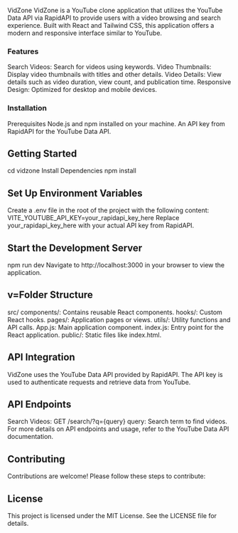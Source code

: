 VidZone
VidZone is a YouTube clone application that utilizes the YouTube Data API via RapidAPI to provide users with a video browsing and search experience. Built with React and Tailwind CSS, this application offers a modern and responsive interface similar to YouTube.

### Features
Search Videos: Search for videos using keywords.
Video Thumbnails: Display video thumbnails with titles and other details.
Video Details: View details such as video duration, view count, and publication time.
Responsive Design: Optimized for desktop and mobile devices.


### Installation
Prerequisites
Node.js and npm installed on your machine.
An API key from RapidAPI for the YouTube Data API.


## Getting Started
cd vidzone
Install Dependencies
npm install

## Set Up Environment Variables
Create a .env file in the root of the project with the following content:
VITE_YOUTUBE_API_KEY=your_rapidapi_key_here
Replace your_rapidapi_key_here with your actual API key from RapidAPI.

## Start the Development Server
npm run dev
Navigate to http://localhost:3000 in your browser to view the application.

## v=Folder Structure
src/
components/: Contains reusable React components.
hooks/: Custom React hooks.
pages/: Application pages or views.
utils/: Utility functions and API calls.
App.js: Main application component.
index.js: Entry point for the React application.
public/: Static files like index.html.

## API Integration
VidZone uses the YouTube Data API provided by RapidAPI. The API key is used to authenticate requests and retrieve data from YouTube.

## API Endpoints
Search Videos: GET /search/?q={query}
query: Search term to find videos.
For more details on API endpoints and usage, refer to the YouTube Data API documentation.

## Contributing
Contributions are welcome! Please follow these steps to contribute:

## License
This project is licensed under the MIT License. See the LICENSE file for details.
